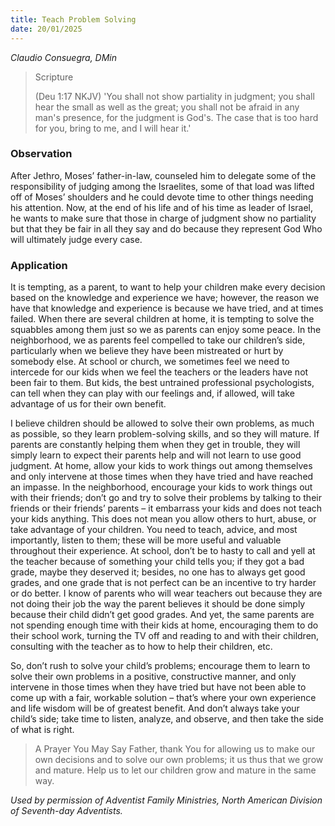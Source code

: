 ```yaml
---
title: Teach Problem Solving
date: 20/01/2025
---
```


_Claudio Consuegra, DMin_

> <p>Scripture</p>
> (Deu 1:17 NKJV) 'You shall not show partiality in judgment; you shall hear the small as well as the great; you shall not be afraid in any man's presence, for the judgment is God's. The case that is too hard for you, bring to me, and I will hear it.'

### Observation

After Jethro, Moses’ father-in-law, counseled him to delegate some of the responsibility of judging among the Israelites, some of that load was lifted off of Moses’ shoulders and he could devote time to other things needing his attention. Now, at the end of his life and of his time as leader of Israel, he wants to make sure that those in charge of judgment show no partiality but that they be fair in all they say and do because they represent God Who will ultimately judge every case.

### Application

It is tempting, as a parent, to want to help your children make every decision based on the knowledge and experience we have; however, the reason we have that knowledge and experience is because we have tried, and at times failed. When there are several children at home, it is tempting to solve the squabbles among them just so we as parents can enjoy some peace. In the neighborhood, we as parents feel compelled to take our children’s side, particularly when we believe they have been mistreated or hurt by somebody else. At school or church, we sometimes feel we need to intercede for our kids when we feel the teachers or the leaders have not been fair to them. But kids, the best untrained professional psychologists, can tell when they can play with our feelings and, if allowed, will take advantage of us for their own benefit.

I believe children should be allowed to solve their own problems, as much as possible, so they learn problem-solving skills, and so they will mature. If parents are constantly helping them when they get in trouble, they will simply learn to expect their parents help and will not learn to use good judgment. At home, allow your kids to work things out among themselves and only intervene at those times when they have tried and have reached an impasse. In the neighborhood, encourage your kids to work things out with their friends; don’t go and try to solve their problems by talking to their friends or their friends’ parents – it embarrass your kids and does not teach your kids anything. This does not mean you allow others to hurt, abuse, or take advantage of your children. You need to teach, advice, and most importantly, listen to them; these will be more useful and valuable throughout their experience. At school, don’t be to hasty to call and yell at the teacher because of something your child tells you; if they got a bad grade, maybe they deserved it; besides, no one has to always get good grades, and one grade that is not perfect can be an incentive to try harder or do better. I know of parents who will wear teachers out because they are not doing their job the way the parent believes it should be done simply because their child didn’t get good grades. And yet, the same parents are not spending enough time with their kids at home, encouraging them to do their school work, turning the TV off and reading to and with their children, consulting with the teacher as to how to help their children, etc.

So, don’t rush to solve your child’s problems; encourage them to learn to solve their own problems in a positive, constructive manner, and only intervene in those times when they have tried but have not been able to come up with a fair, workable solution – that’s where your own experience and life wisdom will be of greatest benefit. And don’t always take your child’s side; take time to listen, analyze, and observe, and then take the side of what is right.

> <callout>A Prayer You May Say</callout>
> Father, thank You for allowing us to make our own decisions and to solve our own problems; it us thus that we grow and mature. Help us to let our children grow and mature in the same way.

_Used by permission of Adventist Family Ministries, North American Division of Seventh-day Adventists._
